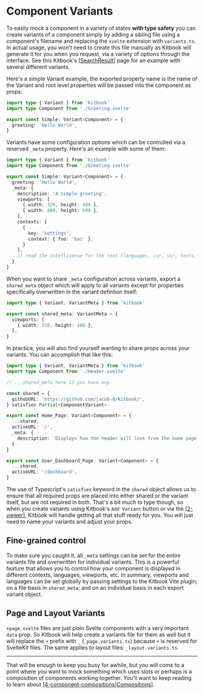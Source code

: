 # Component Variants

To easily mock a component in a variety of states **with type safety** you can create variants of a component simply by adding a sibling file using a component's filename and replacing the `svelte` extension with `variants.ts`. In actual usage, you won't need to create this file manually as Kitbook will generate it for you when you request, via a variety of options through the interface. See this Kitbook's [[SearchResult]] page for an example with several different variants.

Here's a simple Variant example, the exported property name is the name of the Variant and root level properties will be passed into the component as props:

```ts title="Greeting.variants.ts"
import type { Variant } from 'kitbook'
import type Component from './Greeting.svelte'

export const Simple: Variant<Component> = {
  greeting: 'Hello World',
}
```

Variants have some configuration options which can be controlled via a reserved `_meta` property. Here's an example with some of them:

```ts title="Greeting.variants.ts"
import type { Variant } from 'kitbook'
import type Component from './Greeting.svelte'

export const Simple: Variant<Component> = {
  greeting: 'Hello World',
  _meta: {
    description: 'A simple greeting',
    viewports: [
      { width: 320, height: 480 },
      { width: 800, height: 600 },
    ],
    contexts: [
      {
        key: 'settings',
        context: { foo: 'baz' },
      }
    ],
    // read the intellisense for the rest (languages, csr, ssr, tests, etc.)
  }
}
```

When you want to share `_meta` configuration across variants, export a `shared_meta` object which will apply to all variants except for properties specifically overwritten in the variant defintion itself:

```ts
import type { Variant, VariantMeta } from 'kitbook'

export const shared_meta: VariantMeta = {
  viewports: [
    { width: 320, height: 480 },
  ],
}
```

In practice, you will also find yourself wanting to share props across your variants. You can accomplish that like this:

```ts title="Header.variants.ts"
import type { Variant, VariantMeta } from 'kitbook'
import type Component from './Header.svelte'

// ...shared_meta here if you have any

const shared = {
  githubURL: 'https://github.com/jacob-8/kitbook/',
} satisfies Partial<ComponentVariant>

export const Home_Page: Variant<Component> = {
  ...shared,
  activeURL: '/',
  _meta: {
    description: 'Displays how the header will look from the home page',
  }
}

export const User_Dashboard_Page: Variant<Component> = {
  ...shared,
  activeURL: '/dashboard',
}
```

The use of Typescript's `satisfies` keyword in the `shared` object allows us to ensure that all required props are placed into either shared or the variant itself, but are not required in both. That's a bit much to type though, so when you create variants using Kitbook's `Add Variant` button or via the [[2-viewer]], Kitbook will handle getting all that stuff ready for you. You will just need to name your variants and adjust your props.

## Fine-grained control

To make sure you caught it, all `_meta` settings can be set for the entire variants file and overwritten for individual variants. This is a powerful feature that allows you to control how your component is displayed in different contexts, languages, viewports, etc. In summary, viewports and languages can be set globally by passing settings to the Kitbook Vite plugin; on a file basis in `shared_meta`; and on an individual basis in each export variant object.

## Page and Layout Variants

`+page.svelte` files are just plain Svelte components with a very important `data` prop. So Kitbook will help create a variants file for them as well but it will replace the `+` prefix with `_` (`_page.variants.ts`) because `+` is reserved for SvelteKit files. The same applies to layout files: `_layout.variants.ts`.

---

That will be enough to keep you busy for awhile, but you will come to a point where you want to mock something which uses slots or perhaps is a composition of components working together. You'll want to keep reading to learn about [[4-component-compositions|Compositions]].


[//begin]: # "Autogenerated link references for markdown compatibility"
[SearchResult]: ../lib/layout/sidebar/search/SearchResult.md "SearchResult"
[2-viewer]: 2-viewer.md "Viewer"
[4-component-compositions|Compositions]: 4-component-compositions.md "Component Compositions"
[//end]: # "Autogenerated link references"